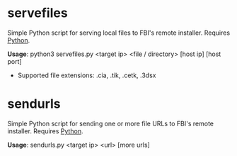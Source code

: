 # servefiles

Simple Python script for serving local files to FBI's remote installer. Requires [Python](https://www.python.org/downloads/).

**Usage**: python3 servefiles.py \<target ip\> \<file / directory\> \[host ip\] \[host port\]

  - Supported file extensions: .cia, .tik, .cetk, .3dsx

# sendurls

Simple Python script for sending one or more file URLs to FBI's remote installer. Requires [Python](https://www.python.org/downloads/).

**Usage**: sendurls.py \<target ip\> \<url\> \[more urls\]
